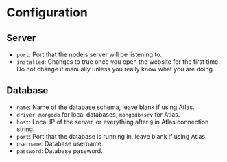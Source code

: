 # Configuration

## Server
   - `port`:  Port that the nodejs server will be listening to.
   - `installed`: Changes to true once you open the website for the first time. Do not change it manually unless you really know what you are doing.

## Database
  - `name`:  Name of the database schema, leave blank if using Atlas.
  - `driver`:  `mongodb` for local databases, `mongodb+srv` for Atlas.
  - `host`:  Local IP of the server, or everything after `@` in Atlas connection string.
  - `port`:  Port that the database is running in, leave blank if using Atlas.
  - `username`: Database username.
  - `password`:  Database password.

